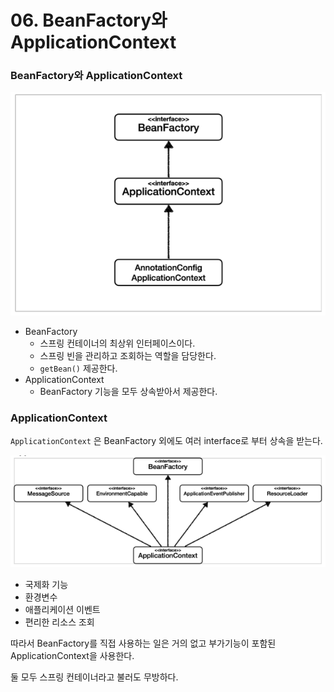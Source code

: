 # 06. BeanFactory와 ApplicationContext

### BeanFactory와 ApplicationContext

![image-20220205212217811](../images/image-20220205212217811.png)

* BeanFactory
  * 스프링 컨테이너의 최상위 인터페이스이다.
  * 스프링 빈을 관리하고 조회하는 역할을 담당한다.
  * `getBean()` 제공한다.
* ApplicationContext
  * BeanFactory 기능을 모두 상속받아서 제공한다.



### ApplicationContext

`ApplicationContext` 은 BeanFactory 외에도 여러 interface로 부터 상속을 받는다.

![image-20220205212431163](../images/image-20220205212431163.png)

* 국제화 기능 
* 환경변수
* 애플리케이션 이벤트 
* 편리한 리소스 조회



따라서 BeanFactory를 직접 사용하는 일은 거의 없고 부가기능이 포함된 ApplicationContext을 사용한다.

둘 모두 스프링 컨테이너라고 불러도 무방하다.
